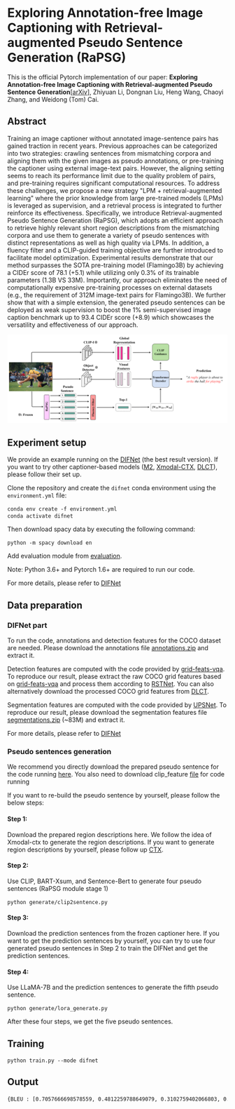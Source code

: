 # Exploring Annotation-free Image Captioning with Retrieval-augmented Pseudo Sentence Generation (RaPSG)

This is the official Pytorch implementation of our paper: __Exploring Annotation-free Image Captioning with Retrieval-augmented Pseudo Sentence Generation__[[arXiv](https://arxiv.org)], Zhiyuan Li, Dongnan Liu, Heng Wang, Chaoyi Zhang, and Weidong (Tom) Cai. 

## Abstract
Training an image captioner without annotated image-sentence pairs has gained traction in recent years. Previous approaches can be categorized into two strategies: crawling sentences from mismatching corpora and aligning them with the given images as pseudo annotations, or pre-training the captioner using external image-text pairs. However, the aligning setting seems to reach its performance limit due to the quality problem of pairs, and pre-training requires significant computational resources. To address these challenges, we propose a new strategy "LPM + retrieval-augmented learning" where the prior knowledge from large pre-trained models (LPMs) is leveraged as supervision, and a retrieval process is integrated to further reinforce its effectiveness. Specifically, we introduce Retrieval-augmented Pseudo Sentence Generation (RaPSG), which adopts an efficient approach to retrieve highly relevant short region descriptions from the mismatching corpora and use them to generate a variety of pseudo sentences with distinct representations as well as high quality via LPMs. In addition, a fluency filter and a CLIP-guided training objective are further introduced to facilitate model optimization. Experimental results demonstrate that our method surpasses the SOTA pre-training model (Flamingo3B) by achieving a CIDEr score of 78.1 (+5.1) while utilizing only 0.3% of its trainable parameters (1.3B VS 33M). Importantly, our approach eliminates the need of computationally expensive pre-training processes on external datasets (e.g., the requirement of 312M image-text pairs for Flamingo3B). We further show that with a simple extension, the generated pseudo sentences can be deployed as weak supervision to boost the $1\%$ semi-supervised image caption benchmark up to 93.4 CIDEr score (+8.9) which showcases the versatility and effectiveness of our approach.

![model](image/model.png)

## Experiment setup
We provide an example running on the [DIFNet](https://github.com/mrwu-mac/DIFNet) (the best result version). If you want to try other captioner-based models ([M2](https://github.com/aimagelab/meshed-memory-transformer), [Xmodal-CTX](https://github.com/GT-RIPL/Xmodal-Ctx/tree/main), [DLCT](https://github.com/luo3300612/image-captioning-DLCT)), please follow their set up.

Clone the repository and create the `difnet` conda environment using the `environment.yml` file:
```
conda env create -f environment.yml
conda activate difnet
```

Then download spacy data by executing the following command:
```
python -m spacy download en
```

Add evaluation module from [evaluation](https://github.com/aimagelab/meshed-memory-transformer/tree/master/evaluation).

Note: Python 3.6+ and Pytorch 1.6+ are required to run our code. 

For more details, please refer to [DIFNet](https://github.com/mrwu-mac/DIFNet)

## Data preparation
### DIFNet part
To run the code, annotations and detection features for the COCO dataset are needed. Please download the annotations file [annotations.zip](https://drive.google.com/file/d/1i8mqKFKhqvBr8kEp3DbIh9-9UNAfKGmE/view?usp=sharing) and extract it.

Detection features are computed with the code provided by [grid-feats-vqa](https://github.com/facebookresearch/grid-feats-vqa). To reproduce our result, please extract the raw COCO grid features based on [grid-feats-vqa](https://github.com/facebookresearch/grid-feats-vqa) and process them according to [RSTNet](https://github.com/zhangxuying1004/RSTNet). You can also alternatively download the processed COCO grid features from [DLCT](https://github.com/luo3300612/image-captioning-DLCT).

Segmentation features are computed with the code provided by [UPSNet](https://github.com/uber-research/UPSNet). To reproduce our result, please download the segmentation features file [segmentations.zip](https://drive.google.com/file/d/1R7GL9FTZgc0cpCoJ6UGWNuhvAiDciab7/view?usp=sharing) (~83M) and extract it.

For more details, please refer to [DIFNet](https://github.com/mrwu-mac/DIFNet)

### Pseudo sentences generation
We recommend you directly download the prepared pseudo sentence for the code running [here](https://drive.google.com/file/d/1ICMj6X0JRgCcUSZ39O1WUPJhgzr9ZQyb/view?usp=drive_link).
You also need to download clip_feature [file](https://drive.google.com/file/d/1ICMj6X0JRgCcUSZ39O1WUPJhgzr9ZQyb/view?usp=drive_link) for code running

If you want to re-build the pseudo sentence by yourself, please follow the below steps:
#### Step 1:
Download the prepared region descriptions here. We follow the idea of Xmodal-ctx to generate the region descriptions. If you want to generate region descriptions by yourself, please follow up [CTX](https://github.com/GT-RIPL/Xmodal-Ctx/tree/main/ctx).
#### Step 2:
Use CLIP, BART-Xsum, and Sentence-Bert to generate four pseudo sentences (RaPSG module stage 1)  
```
python generate/clip2sentence.py
```
#### Step 3:
Download the prediction sentences from the frozen captioner here. If you want to get the prediction sentences by yourself, you can try to use four generated pseudo sentences in Step 2 to train the DIFNet and get the prediction sentences.

#### Step 4:
Use LLaMA-7B and the prediction sentences to generate the fifth pseudo sentence.
```
python generate/lora_generate.py
```
After these four steps, we get the five pseudo sentences.

## Training
```
python train.py --mode difnet
```
## Output
```bash
{BLEU : [0.7057666698578559, 0.4812259788649079, 0.3102759402066803, 0.19348772041165319]  METEOR : 0.21406017447362663  ROUGE : 0.4606356089131206  CIDEr : 0.7812562433169554  SPICE : 0.149468653248824}
```


